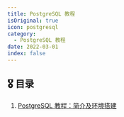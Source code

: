 ```yaml
---
title: PostgreSQL 教程
isOriginal: true
icon: postgresql
category:
  - PostgreSQL 教程
date: 2022-03-01
index: false
---
```


## 🎖️ 目录

1. [PostgreSQL 教程：简介及环境搭建](2022-03-08-pg-install-on-windows.md)
